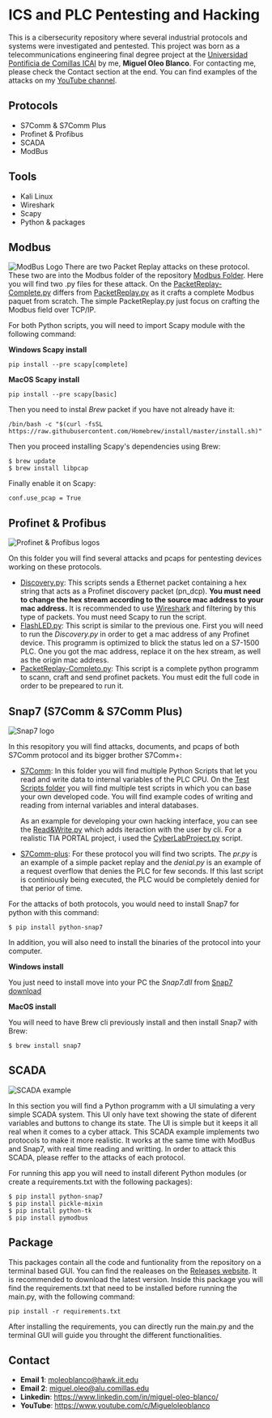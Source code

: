# ICS and PLC Pentesting and Hacking
This is a cibersecurity repository where several industrial protocols and systems were investigated and pentested. This project was born as a telecommunications engineering final degree project at the [Universidad Pontificia de Comillas ICAI](https://www.comillas.edu/icai) by me, **Miguel Oleo Blanco**. For contacting me, please check the Contact section at the end. You can find examples of the attacks on my [YouTube channel](https://www.youtube.com/c/Migueloleoblanco).
## Protocols
- S7Comm & S7Comm Plus
- Profinet & Profibus
- SCADA
- ModBus
## Tools
- Kali Linux
- Wireshark
- Scapy
- Python & packages
## Modbus 
![ModBus Logo](https://github.com/miguelob/ICS-Hacking/blob/main/images/modbus.png)
There are two Packet Replay attacks on these protocol. These two are into the Modbus folder of the repository [Modbus Folder](https://github.com/miguelob/ICS-Hacking/tree/main/Modbus). Here you will find two .py files for these attack. On the [PacketReplay-Complete.py](https://github.com/miguelob/ICS-Hacking/blob/main/Modbus/PacketReplay-Complete.py) differs from [PacketReplay.py](https://github.com/miguelob/ICS-Hacking/blob/main/Modbus/PacketReplay.py) as it crafts a complete Modbus paquet from scratch. The simple PacketReplay.py just focus on crafting the Modbus field over TCP/IP.

For both Python scripts, you will need to import Scapy module with the following command:

**Windows Scapy install**

```
pip install --pre scapy[complete]
```

**MacOS Scapy install**

```
pip install --pre scapy[basic]
```

Then you need to instal *Brew* packet if you have not already have it:

```
/bin/bash -c "$(curl -fsSL https://raw.githubusercontent.com/Homebrew/install/master/install.sh)"
```

Then you proceed installing Scapy's dependencies using Brew:
```
$ brew update
$ brew install libpcap
```

Finally enable it on Scapy:

`conf.use_pcap = True`

## Profinet & Profibus
![Profinet & Profibus logos](https://github.com/miguelob/ICS-Hacking/blob/main/images/prof.png)

On this folder you will find several attacks and pcaps for pentesting devices working on these protocols.

- [Discovery.py](https://github.com/miguelob/ICS-Hacking/blob/main/Profinet%20%26%20Profibus/Discovery.py): This scripts sends a Ethernet packet containing a hex string that acts as a Profinet discovery packet (pn_dcp). **You must need to change the hex stream according to the source mac address to your mac address.** It is recommended to use [Wireshark](https://www.wireshark.org) and filtering by this type of packets. You must need Scapy to run the script.
- [FlashLED.py](https://github.com/miguelob/ICS-Hacking/blob/main/Profinet%20%26%20Profibus/FlashLED.py): This script is similar to the previous one. First you will need to run the *Discovery.py* in order to get a mac address of any Profinet device. This programm is optimized to blick the status led on a S7-1500 PLC. One you got the mac address, replace it on the hex stream, as well as the origin mac address.
- [PacketReplay-Completo.py](https://github.com/miguelob/ICS-Hacking/blob/main/Profinet%20%26%20Profibus/PacketReplay-Complete.py): This script is a complete python programm to scann, craft and send profinet packets. You must edit the full code in order to be prepeared to run it.

## Snap7 (S7Comm & S7Comm Plus)
![Snap7 logo](https://github.com/miguelob/ICS-Hacking/blob/main/images/s7.png)

In this resopitory you will find attacks, documents, and pcaps of both S7Comm protocol and its bigger brother S7Comm+:
- [S7Comm](https://github.com/miguelob/ICS-Hacking/tree/main/S7comm): In this folder you will find multiple Python Scripts that let you read and write data to internal variables of the PLC CPU. On the [Test Scripts folder](https://github.com/miguelob/ICS-Hacking/tree/main/S7comm/Test%20Scripts) you will find multiple test scripts in which you can base your own developed code. You will find example codes of writing and reading from internal variables and interal databases. 

  As an example for developing your own hacking interface, you can see the [Read&Write.py](https://github.com/miguelob/ICS-Hacking/blob/main/S7comm/Read%26Write.py) which adds iteraction with the user by cli. For a realistic TIA PORTAL project, i used the [CyberLabProject.py](https://github.com/miguelob/ICS-Hacking/blob/main/S7comm/CyberLabProject.py) script.

- [S7Comm-plus](https://github.com/miguelob/ICS-Hacking/tree/main/S7comm-plus): For these protocol you will find two scripts. The *pr.py* is an example of a simple packet replay and the *denial.py* is an example of a request overflow that denies the PLC for few seconds. If this last script is continiously being executed, the PLC would be completely denied for that perior of time.

For the attacks of both protocols, you would need to install Snap7 for python with this command:

`$ pip install python-snap7`

In  addition, you will also need to install the binaries of the protocol into your computer.

**Windows install**

You just need to install move into your PC the *Snap7.dll* from [Snap7 download](https://sourceforge.net/projects/snap7/)

**MacOS install**

You will need to have Brew cli previously install and then install Snap7 with Brew:

`$ brew install snap7`


## SCADA
![SCADA example](https://github.com/miguelob/ICS-Hacking/blob/main/images/SCADA.png)

In this section you will find a Python programm with a UI simulating a very simple SCADA system. This UI only have text showing the state of diferent variables and buttons to change its state. The UI is simple but it keeps it all real when it comes to a cyber attack. This SCADA example implements two protocols to make it more realistic. It works at the same time with ModBus and Snap7, with real time reading and writting. In order to attack this SCADA, please reffer to the attacks of each protocol.

For running this app you will need to install diferent Python modules (or create a requirements.txt with the following packages):

```
$ pip install python-snap7
$ pip install pickle-mixin
$ pip install python-tk
$ pip install pymodbus
```
## Package
This packages contain all the code and funtionality from the repository on a terminal based GUI.
You can find the realeases on the [Releases website](https://github.com/miguelob/ICS-Hacking/releases). It is recommended to download the latest version. Inside this package you will find the requirements.txt that need to be installed before running the main.py, with the following command:

`pip install -r requirements.txt`

After installing the requirements, you can directly run the main.py and the terminal GUI will guide you throught the different functionalities.


## Contact
- **Email 1**: moleoblanco@hawk.iit.edu
- **Email 2**: miguel.oleo@alu.comillas.edu
- **Linkedin**: https://www.linkedin.com/in/miguel-oleo-blanco/
- **YouTube**: https://www.youtube.com/c/Migueloleoblanco
